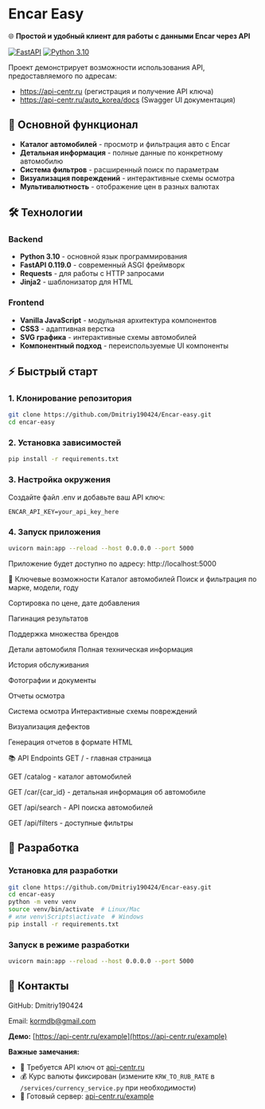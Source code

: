 # Encar Easy

🌐 **Простой и удобный клиент для работы с данными Encar через API**

[![FastAPI](https://img.shields.io/badge/FastAPI-0.119.0-009688?logo=fastapi)](https://fastapi.tiangolo.com)
[![Python 3.10](https://img.shields.io/badge/Python-3.10-blue?logo=python)](https://python.org)

Проект демонстрирует возможности использования API, предоставляемого по адресам:
- https://api-centr.ru (регистрация и получение API ключа)
- https://api-centr.ru/auto_korea/docs (Swagger UI документация)

## 🚀 Основной функционал

- **Каталог автомобилей** - просмотр и фильтрация авто с Encar
- **Детальная информация** - полные данные по конкретному автомобилю
- **Система фильтров** - расширенный поиск по параметрам
- **Визуализация повреждений** - интерактивные схемы осмотра
- **Мультивалютность** - отображение цен в разных валютах

## 🛠 Технологии

### Backend
- **Python 3.10** - основной язык программирования
- **FastAPI 0.119.0** - современный ASGI фреймворк
- **Requests** - для работы с HTTP запросами
- **Jinja2** - шаблонизатор для HTML

### Frontend
- **Vanilla JavaScript** - модульная архитектура компонентов
- **CSS3** - адаптивная верстка
- **SVG графика** - интерактивные схемы автомобилей
- **Компонентный подход** - переиспользуемые UI компоненты

## ⚡ Быстрый старт

### 1. Клонирование репозитория
```bash
git clone https://github.com/Dmitriy190424/Encar-easy.git
cd encar-easy
```
### 2. Установка зависимостей
```bash
pip install -r requirements.txt
```
### 3. Настройка окружения
Создайте файл .env и добавьте ваш API ключ:

```env
ENCAR_API_KEY=your_api_key_here
```
### 4. Запуск приложения
```bash
uvicorn main:app --reload --host 0.0.0.0 --port 5000
```
Приложение будет доступно по адресу: http://localhost:5000

🎯 Ключевые возможности
Каталог автомобилей
Поиск и фильтрация по марке, модели, году

Сортировка по цене, дате добавления

Пагинация результатов

Поддержка множества брендов

Детали автомобиля
Полная техническая информация

История обслуживания

Фотографии и документы

Отчеты осмотра

Система осмотра
Интерактивные схемы повреждений

Визуализация дефектов

Генерация отчетов в формате HTML

📚 API Endpoints
GET / - главная страница

GET /catalog - каталог автомобилей

GET /car/{car_id} - детальная информация об автомобиле

GET /api/search - API поиска автомобилей

GET /api/filters - доступные фильтры

## 🤝 Разработка

### Установка для разработки
```bash
git clone https://github.com/Dmitriy190424/Encar-easy.git
cd encar-easy
python -m venv venv
source venv/bin/activate  # Linux/Mac
# или venv\Scripts\activate  # Windows
pip install -r requirements.txt
```
### Запуск в режиме разработки
```bash
uvicorn main:app --reload --host 0.0.0.0 --port 5000
```
## 👥 Контакты
GitHub: Dmitriy190424

Email: kormdb@gmail.com

**Демо:** [https://api-centr.ru/example](https://api-centr.ru/example)

**Важные замечания:**
- 📍 Требуется API ключ от [api-centr.ru](https://api-centr.ru)
- 💰 Курс валюты фиксирован (измените `KRW_TO_RUB_RATE` в `/services/currency_service.py` при необходимости)
- 🚀 Готовый сервер: [api-centr.ru/example](https://api-centr.ru/example)
